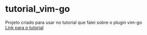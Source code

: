 # tutorial_vim-go
Projeto criado para usar no tutorial que falei sobre o plugin vim-go  
[Link para o tutorial](https://medium.com/@renatosuero/sendo-produtivo-com-vim-go-4c18db8e5d8f#.hqee6acqv)  
